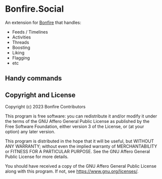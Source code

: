 # Bonfire.Social 

An extension for [Bonfire](https://bonfire.cafe/) that handles:

- Feeds / Timelines
- Activities
- Threads
- Boosting
- Liking
- Flagging
- etc

## Handy commands

## Copyright and License

Copyright (c) 2023 Bonfire Contributors

This program is free software: you can redistribute it and/or modify
it under the terms of the GNU Affero General Public License as
published by the Free Software Foundation, either version 3 of the
License, or (at your option) any later version.

This program is distributed in the hope that it will be useful, but
WITHOUT ANY WARRANTY; without even the implied warranty of
MERCHANTABILITY or FITNESS FOR A PARTICULAR PURPOSE.  See the GNU
Affero General Public License for more details.

You should have received a copy of the GNU Affero General Public
License along with this program.  If not, see <https://www.gnu.org/licenses/>.
